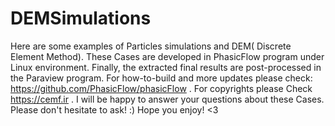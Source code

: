 # DEMSimulations
Here are some examples of Particles simulations and DEM( Discrete Element Method).
These Cases are developed in PhasicFlow program under Linux environment.
Finally, the extracted final results are post-processed in the Paraview program.
For how-to-build and more updates please check: https://github.com/PhasicFlow/phasicFlow .
For copyrights please Check https://cemf.ir .
I will be happy to answer your questions about these Cases. Please don't hesitate to ask! :)
Hope you enjoy! <3
